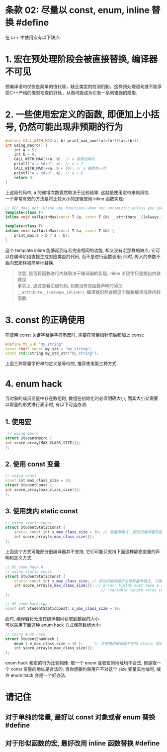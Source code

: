 条款 02: 尽量以 const, enum, inline 替换 #define
=========
在 c++ 中使用宏有以下缺点:
# 1. 宏在预处理阶段会被直接替换, 编译器不可见
预编译语句仅仅是简单的值代替，缺乏类型的检测机制。这样预处理语句就不能享受C++严格的类型检查的好处，从而可能成为引发一系列错误的隐患.
# 2. 一些使用宏定义的函数, 即便加上小括号, 仍然可能出现非预期的行为
```c++
#define CALL_WITH_MAX(a, b) print_max_num((a)>(b)?((a):(b)))
int using_macro() {
    int a = 5;
    int b = 0;
    CALL_WITH_MAX(++a, b); // a 被累加两次
    printf("a = %d\n", a); // a = 7
    CALL_WITH_MAX(++a, b + 10); // a 被累加一次
    printf("a = %d\n", a); // a = 8
    return 0;
}
``` 
上这段代码中, a 的递增次数竟然取决于比较结果. 这就是使用宏带来的风险.
<br>
一个非常有效的方法是将比较大小的逻辑使用 inline 函数实现:
```c++
// GCC does not inline any functions when not optimizing unless you specify the ‘always_inline’ attribute for the function.
template<class T>
inline void callWithMax(const T &a, const T &b) __attribute__((always_inline));

template<class T>
inline void callWithMax(const T &a, const T &b) {
    print_max(a > b ? a : b);
}
```
这个 template inline 能够起到与宏完全相同的功能, 却又没有宏那样的缺点: 它可以在编译阶段直接生成对应类型的代码, 而不是进行函数调用; 同时, 传入的参数不会向宏那样被简单地替换.
<br>
> 注意, 是否将函数进行内联取决于编译器的实现, inline 关键字只是提出内联建议.
> <br>
> 事实上, 通过查看汇编代码, 如果没有在函数声明时添加 `__attribute__((always_inline))`, 编译器仍然会把这个函数编译成非内联函数.

 # 3. const 的正确使用   
在使用 const 关键字替换字符串宏时, 需要在常量指针前后都加上 const:
```c++
#define MY_STR "my_string"
const char* const my_str = "my_string";
const std::string my_std_str("my_string");
```
上面三种常量字符串的定义是等价的, 推荐使用第三种方式.
 # 4. enum hack
当对象的成员变量中存在数组时, 数组在初始化时必须明确大小, 而其大小又需要以常量的形式进行表示时, 有以下可选办法:
## 1. 使用宏
```c++
 // using macro
struct StudentMacro {
int score_array[MAX_CLASS_SIZE]{};
};
```
## 2. 使用 const 变量
```c++
// using const
const int max_class_size = 10;
struct StudentConst {
int score_array[max_class_size]{};
};
```
## 3. 使用类内 static const
```c++
// using static const
struct StudentStaticConst {
    static const int s_max_class_size = 10; // 常量声明式, 部分旧编译器可能不支持这么做
    int score_array[s_max_class_size]{}; 
};
```
上面这个方式可能部分旧编译器并不支持, 它们可能只支持下面这种静态变量的声明和定义方式:
```c++
// 02_enum_hack.h
// using static const
struct StudentStaticConst {
    static const int s_max_class_size; // 部分旧编译器不支持常量声明式, 只能在 .cpp 文件中的定义式中赋初值
    int score_array[s_max_class_size]{}; // error: Fields must have a constant size:
                                           // 'variable length array in structure' extension will never be supported
};

// 02_enum_hack.cpp
const int StudentStaticConst::s_max_class_size = 10;

```
此时, 编译器将无法在编译期间获取到数组的大小.
<br>
可以采用下面这种 enum hack 方式保存数组大小:
```c++
// using enum hack
struct StudentEnumHack {
    enum { e_max_class_size = 10 };     // 在使用旧编译器不支持 static 成员在声明式上获得初值时, 可以使用枚举类型保存初值.
    int score_array[e_max_class_size]{};
};
```
enum hack 和宏的行为比较相像: 取一个 enum 或者宏的地址均不合法, 但是取一个 const 变量的地址是合法的; 当你想要约束用户不对这个 size 变量去地址时, 或许 enum hack 会是一个好办法.

请记住
========
## 对于单纯的常量, 最好以 const 对象或者 enum 替换 #define
## 对于形似函数的宏, 最好改用 inline 函数替换 #define